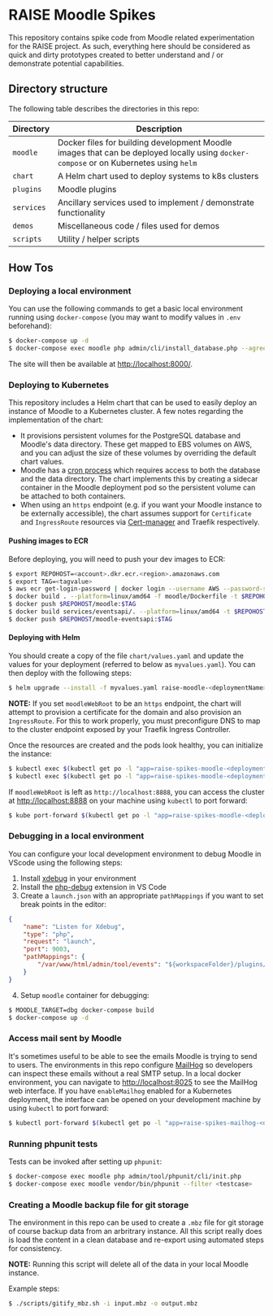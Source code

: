 # RAISE Moodle Spikes

This repository contains spike code from Moodle related experimentation for the RAISE project. As such, everything here should be considered as quick and dirty prototypes created to better understand and / or demonstrate potential capabilities.

## Directory structure

The following table describes the directories in this repo:

| Directory | Description |
| - | - |
| `moodle` | Docker files for building development Moodle images that can be deployed locally using `docker-compose` or on Kubernetes using `helm` |
| `chart` | A Helm chart used to deploy systems to k8s clusters |
| `plugins` | Moodle plugins |
| `services` | Ancillary services used to implement / demonstrate functionality |
| `demos` | Miscellaneous code / files used for demos |
| `scripts` | Utility / helper scripts |

## How Tos

### Deploying a local environment

You can use the following commands to get a basic local environment running using `docker-compose` (you may want to modify values in `.env` beforehand):

```bash
$ docker-compose up -d
$ docker-compose exec moodle php admin/cli/install_database.php --agree-license --fullname="Local Dev" --shortname="Local Dev" --summary="Local Dev" --adminpass="admin" --adminemail="admin@acmeinc.com"
```

The site will then be available at [http://localhost:8000/](http://localhost:8000/).

### Deploying to Kubernetes

This repository includes a Helm chart that can be used to easily deploy an instance of Moodle to a Kubernetes cluster. A few notes regarding the implementation of the chart:

* It provisions persistent volumes for the PostgreSQL database and Moodle's data directory. These get mapped to EBS volumes on AWS, and you can adjust the size of these volumes by overriding the default chart values.
* Moodle has a [cron process](https://docs.moodle.org/311/en/Cron) which requires access to both the database and the data directory. The chart implements this by creating a sidecar container in the Moodle deployment pod so the persistent volume can be attached to both containers.
* When using an `https` endpoint (e.g. if you want your Moodle instance to be externally accessible), the chart assumes support for `Certificate` and `IngressRoute` resources via [Cert-manager](https://cert-manager.io/) and Traefik respectively.

#### Pushing images to ECR

Before deploying, you will need to push your dev images to ECR:

```bash
$ export REPOHOST=<account>.dkr.ecr.<region>.amazonaws.com
$ export TAG=<tagvalue>
$ aws ecr get-login-password | docker login --username AWS --password-stdin $REPOHOST
$ docker build . --platform=linux/amd64 -f moodle/Dockerfile -t $REPOHOST/moodle:$TAG
$ docker push $REPOHOST/moodle:$TAG
$ docker build services/eventsapi/. --platform=linux/amd64 -t $REPOHOST/moodle-eventsapi:$TAG
$ docker push $REPOHOST/moodle-eventsapi:$TAG
```

#### Deploying with Helm

You should create a copy of the file `chart/values.yaml` and update the values for your deployment (referred to below as `myvalues.yaml`). You can then deploy with the following steps:

```bash
$ helm upgrade --install -f myvalues.yaml raise-moodle-<deploymentName> chart/
```

**NOTE:** If you set `moodleWebRoot` to be an `https` endpoint, the chart will attempt to provision a certificate for the domain and also provision an `IngressRoute`. For this to work properly, you must preconfigure DNS to map to the cluster endpoint exposed by your Traefik Ingress Controller.

Once the resources are created and the pods look healthy, you can initialize the instance:

```bash
$ kubectl exec $(kubectl get po -l "app=raise-spikes-moodle-<deploymentName>" -o name) -c raise-spikes-moodle-<deploymentName> -- chown -R www-data:www-data /var/www/moodledata
$ kubectl exec $(kubectl get po -l "app=raise-spikes-moodle-<deploymentName>" -o name) -c raise-spikes-moodle-<deploymentName> -- php admin/cli/install_database.php --agree-license --fullname=<sitename> --shortname=<sitename> --summary=<sitesummary> --adminpass=<adminpassword> --adminemail=<adminemail>
```

If `moodleWebRoot` is left as `http://localhost:8888`, you can access the cluster at [http://localhost:8888](http://localhost:8888) on your machine using `kubectl` to port forward:

```bash
$ kube port-forward $(kubectl get po -l "app=raise-spikes-moodle-<deploymentName>" -o name) 8888:80
```

### Debugging in a local environment

You can configure your local development environment to debug Moodle in VScode using the following steps:

1. Install [xdebug](https://xdebug.org/) in your environment
2. Install the [php-debug](https://marketplace.visualstudio.com/items?itemName=felixfbecker.php-debug) extension in VS Code
3. Create a `launch.json` with an appropriate `pathMappings` if you want to set break points in the editor:

```json
{
    "name": "Listen for Xdebug",
    "type": "php",
    "request": "launch",
    "port": 9003,
    "pathMappings": {
        "/var/www/html/admin/tool/events": "${workspaceFolder}/plugins/events"
    }
}
```
4. Setup `moodle` container for debugging:

```bash
$ MOODLE_TARGET=dbg docker-compose build
$ docker-compose up -d
```

### Access mail sent by Moodle

It's sometimes useful to be able to see the emails Moodle is trying to send to users. The environments in this repo configure [MailHog](https://github.com/mailhog/MailHog) so developers can inspect these emails without a real SMTP setup. In a local docker environment, you can navigate to [http://localhost:8025](http://localhost:8025) to see the MailHog web interface. If you have `enableMailhog` enabled for a Kubernetes deployment, the interface can be opened on your development machine by using `kubectl` to port forward:

```bash
$ kubectl port-forward $(kubectl get po -l "app=raise-spikes-mailhog-<deploymentName>" -o name) 8025:8025
```

### Running phpunit tests

Tests can be invoked after setting up `phpunit`:

```bash
$ docker-compose exec moodle php admin/tool/phpunit/cli/init.php
$ docker-compose exec moodle vendor/bin/phpunit --filter <testcase>
```

### Creating a Moodle backup file for git storage

The environment in this repo can be used to create a `.mbz` file for git storage of course backup data from an arbritrary instance. All this script really does is load the content in a clean database and re-export using automated steps for consistency.

**NOTE:** Running this script will delete all of the data in your local Moodle instance.

Example steps:

```bash
$ ./scripts/gitify_mbz.sh -i input.mbz -o output.mbz
```
